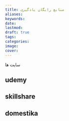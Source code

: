 ```yaml
---
title: منابع رایگان یادگیری
aliases: 
keywords: 
date: 
lastmod: 
draft: true
tags: 
categories: 
image: 
cover:
---
```


سایت ها
## udemy

## skillshare

## domestika

